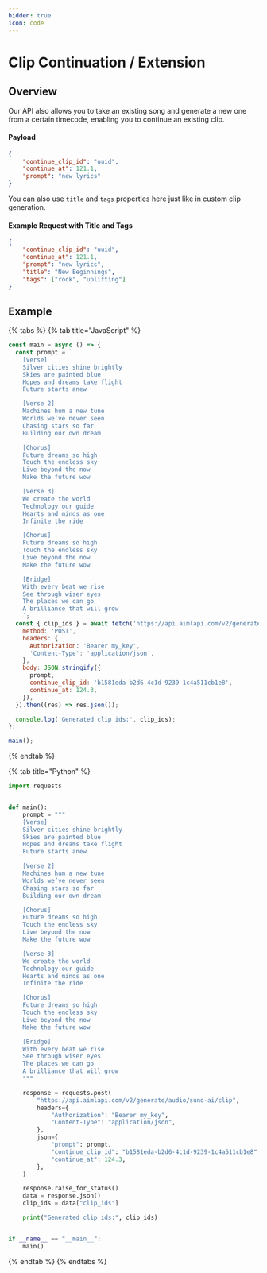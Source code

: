 ```yaml
---
hidden: true
icon: code
---
```


# Clip Continuation / Extension

## Overview

Our API also allows you to take an existing song and generate a new one from a certain timecode, enabling you to continue an existing clip.

#### Payload

```json
{
    "continue_clip_id": "uuid",
    "continue_at": 121.1,
    "prompt": "new lyrics"
}
```

You can also use `title` and `tags` properties here just like in custom clip generation.

#### Example Request with Title and Tags

```json
{
    "continue_clip_id": "uuid",
    "continue_at": 121.1,
    "prompt": "new lyrics",
    "title": "New Beginnings",
    "tags": ["rock", "uplifting"]
}
```

## Example

{% tabs %}
{% tab title="JavaScript" %}
```javascript
const main = async () => {
  const prompt = `
    [Verse]
    Silver cities shine brightly
    Skies are painted blue
    Hopes and dreams take flight
    Future starts anew

    [Verse 2]
    Machines hum a new tune
    Worlds we’ve never seen
    Chasing stars so far
    Building our own dream

    [Chorus]
    Future dreams so high
    Touch the endless sky
    Live beyond the now
    Make the future wow

    [Verse 3]
    We create the world
    Technology our guide
    Hearts and minds as one
    Infinite the ride

    [Chorus]
    Future dreams so high
    Touch the endless sky
    Live beyond the now
    Make the future wow

    [Bridge]
    With every beat we rise
    See through wiser eyes
    The places we can go
    A brilliance that will grow
    `;
  const { clip_ids } = await fetch('https://api.aimlapi.com/v2/generate/audio/suno-ai/clip', {
    method: 'POST',
    headers: {
      Authorization: 'Bearer my_key',
      'Content-Type': 'application/json',
    },
    body: JSON.stringify({
      prompt,
      continue_clip_id: 'b1581eda-b2d6-4c1d-9239-1c4a511cb1e8',
      continue_at: 124.3,
    }),
  }).then((res) => res.json());

  console.log('Generated clip ids:', clip_ids);
};

main();

```
{% endtab %}

{% tab title="Python" %}
```python
import requests


def main():
    prompt = """
    [Verse]
    Silver cities shine brightly
    Skies are painted blue
    Hopes and dreams take flight
    Future starts anew

    [Verse 2]
    Machines hum a new tune
    Worlds we’ve never seen
    Chasing stars so far
    Building our own dream

    [Chorus]
    Future dreams so high
    Touch the endless sky
    Live beyond the now
    Make the future wow

    [Verse 3]
    We create the world
    Technology our guide
    Hearts and minds as one
    Infinite the ride

    [Chorus]
    Future dreams so high
    Touch the endless sky
    Live beyond the now
    Make the future wow

    [Bridge]
    With every beat we rise
    See through wiser eyes
    The places we can go
    A brilliance that will grow
    """

    response = requests.post(
        "https://api.aimlapi.com/v2/generate/audio/suno-ai/clip",
        headers={
            "Authorization": "Bearer my_key",
            "Content-Type": "application/json",
        },
        json={
            "prompt": prompt,
            "continue_clip_id": "b1581eda-b2d6-4c1d-9239-1c4a511cb1e8",
            "continue_at": 124.3,
        },
    )

    response.raise_for_status()
    data = response.json()
    clip_ids = data["clip_ids"]

    print("Generated clip ids:", clip_ids)


if __name__ == "__main__":
    main()

```
{% endtab %}
{% endtabs %}

